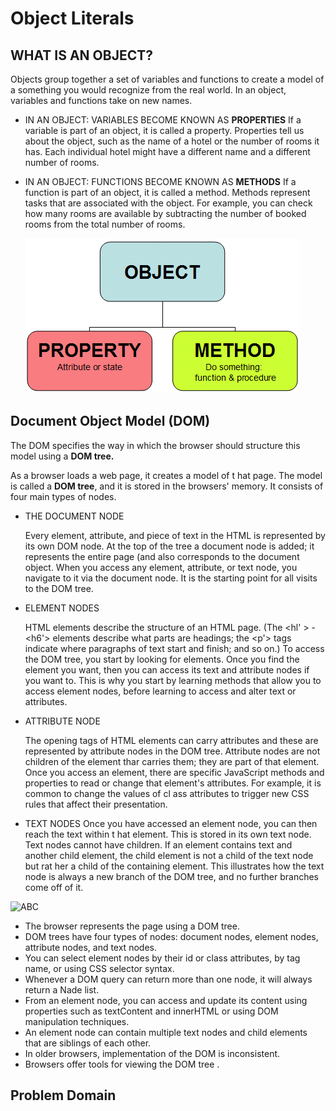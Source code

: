 # Object Literals

## WHAT IS AN OBJECT?

Objects group together a set of variables and functions to create a model of a something you would recognize from the real world. In an object, variables and functions take on new names.

+ IN AN OBJECT: VARIABLES BECOME KNOWN AS **PROPERTIES** If a variable is part of an object, it is called a property. Properties tell us about the object, such as the name of a hotel or the number of rooms it has. Each individual hotel might have a different name and a different number of rooms.

+ IN AN OBJECT: FUNCTIONS BECOME KNOWN AS **METHODS** If a function is part of an object, it is called a method. Methods represent tasks that are associated with the object. For example, you can check how many rooms are available by subtracting the number of booked rooms from the total number of rooms.

  ![object](https://raw.githubusercontent.com/andrejrs/Object-Oriented-PHP/master/images/object.gif)

## Document Object Model (DOM)

The DOM specifies the way in which the browser should structure this model using a **DOM tree.**

As a browser loads a web page, it creates a model of t hat page. The model is called a **DOM tree**, and it is stored in the browsers' memory. It consists of four main types of nodes.

+ THE DOCUMENT NODE

  Every element, attribute, and piece of text in the HTML is represented by its own DOM node. At the top of the tree a document node is added; it represents the entire page (and also corresponds to the document object. When you access any element, attribute, or text node, you navigate to it via the document node. It is the starting point for all visits to the DOM tree.

+ ELEMENT NODES

  HTML elements describe the structure of an HTML page. (The <hl' > -<h6'> elements describe what parts are headings; the <p'> tags indicate where paragraphs of text start and finish; and so on.) To access the DOM tree, you start by looking for elements. Once you find the element you want, then you can access its text and attribute nodes if you want to. This is why you start by learning methods that allow you to access element nodes, before learning to access and alter text or attributes.

+ ATTRIBUTE NODE

  The opening tags of HTML elements can carry attributes and these are represented by attribute nodes in the DOM tree. Attribute nodes are not children of the element thar carries them; they are part of that element. Once you access an element, there are specific JavaScript methods and properties to read or change that element's attributes. For example, it is common to change the values of cl ass attributes to trigger new CSS rules that affect their presentation.

+ TEXT NODES
 Once you have accessed an element node, you can then reach the text within t hat element. This is stored in its own text node. Text nodes cannot have children. If an element contains text and another child element, the child element is not a child of the text node but rat her a child of the containing element.  This illustrates how the text node is always a new branch of the DOM tree, and no further branches come off of it.

![ABC](https://user-images.githubusercontent.com/84705205/121782087-9508da00-cbb0-11eb-83dc-dbb6195ed236.png)

+ The browser represents the page using a DOM tree.
+ DOM trees have four types of nodes: document nodes, element nodes, attribute nodes, and text nodes.
+ You can select element nodes by their id or class attributes, by tag name, or using CSS selector syntax.
+ Whenever a DOM query can return more than one node, it will always return a Nade list.
+ From an element node, you can access and update its content using properties such as textContent and innerHTML or using DOM manipulation techniques.
+ An element node can contain multiple text nodes and child elements that are siblings of each other.
+ In older browsers, implementation of the DOM is inconsistent.
+ Browsers offer tools for viewing the DOM tree .

## Problem Domain

